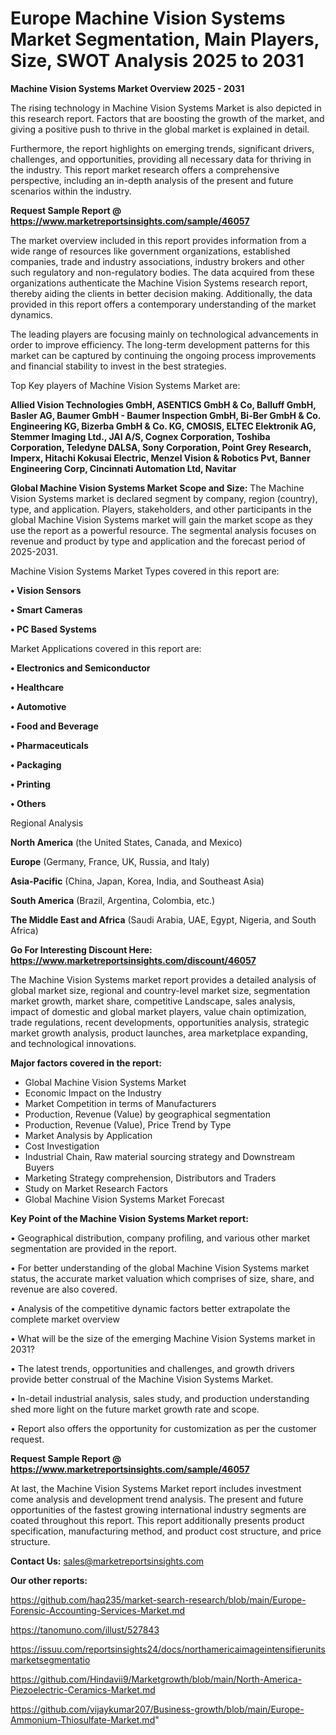 # Europe Machine Vision Systems Market Segmentation, Main Players, Size, SWOT Analysis 2025 to 2031

<Strong> Machine Vision Systems Market Overview 2025 - 2031</strong>

The rising technology in Machine Vision Systems Market is also depicted in this research report. Factors that are boosting the growth of the market, and giving a positive push to thrive in the global market is explained in detail.

Furthermore, the report highlights on emerging trends, significant drivers, challenges, and opportunities, providing all necessary data for thriving in the industry. This report market research offers a comprehensive perspective, including an in-depth analysis of the present and future scenarios within the industry.

<strong>Request Sample Report @ <a href=https://www.marketreportsinsights.com/sample/46057>https://www.marketreportsinsights.com/sample/46057</a></strong>

The market overview included in this report provides information from a wide range of resources like government organizations, established companies, trade and industry associations, industry brokers and other such regulatory and non-regulatory bodies. The data acquired from these organizations authenticate the Machine Vision Systems research report, thereby aiding the clients in better decision making. Additionally, the data provided in this report offers a contemporary understanding of the market dynamics.

The leading players are focusing mainly on technological advancements in order to improve efficiency. The long-term development patterns for this market can be captured by continuing the ongoing process improvements and financial stability to invest in the best strategies.

Top Key players of Machine Vision Systems Market are:

<strong>Allied Vision Technologies GmbH, ASENTICS GmbH & Co, Balluff GmbH, Basler AG, Baumer GmbH - Baumer Inspection GmbH, Bi-Ber GmbH & Co. Engineering KG, Bizerba GmbH & Co. KG, CMOSIS, ELTEC Elektronik AG, Stemmer Imaging Ltd., JAI A/S, Cognex Corporation, Toshiba Corporation, Teledyne DALSA, Sony Corporation, Point Grey Research, Imperx, Hitachi Kokusai Electric, Menzel Vision & Robotics Pvt, Banner Engineering Corp, Cincinnati Automation Ltd, Navitar</strong>

<strong><b>Global Machine Vision Systems Market Scope and Size:</b></strong>
The Machine Vision Systems market is declared segment by company, region (country), type, and application. Players, stakeholders, and other participants in the global Machine Vision Systems market will gain the market scope as they use the report as a powerful resource. The segmental analysis focuses on revenue and product by type and application and the forecast period of 2025-2031.

Machine Vision Systems Market Types covered in this report are:

<strong>•  Vision Sensors

•  Smart Cameras

•  PC Based Systems</strong>

Market Applications covered in this report are:

<strong>•  Electronics and Semiconductor

•  Healthcare

•  Automotive

•  Food and Beverage

•  Pharmaceuticals

•  Packaging

•  Printing

•  Others</strong> 

Regional Analysis

<strong>North America</strong> (the United States, Canada, and Mexico)

<strong>Europe</strong> (Germany, France, UK, Russia, and Italy)

<strong>Asia-Pacific</strong> (China, Japan, Korea, India, and Southeast Asia)

<strong>South America</strong> (Brazil, Argentina, Colombia, etc.)

<strong>The Middle East and Africa</strong> (Saudi Arabia, UAE, Egypt, Nigeria, and South Africa)

<strong>Go For Interesting Discount Here: <a href=https://www.marketreportsinsights.com/discount/46057>https://www.marketreportsinsights.com/discount/46057</a></strong>

The Machine Vision Systems market report provides a detailed analysis of global market size, regional and country-level market size, segmentation market growth, market share, competitive Landscape, sales analysis, impact of domestic and global market players, value chain optimization, trade regulations, recent developments, opportunities analysis, strategic market growth analysis, product launches, area marketplace expanding, and technological innovations.

<strong><b>Major factors covered in the report:</b></strong>
<ul>
  <li>Global Machine Vision Systems Market </li>
  <li>Economic Impact on the Industry</li>
  <li>Market Competition in terms of Manufacturers</li>
  <li>Production, Revenue (Value) by geographical segmentation</li>
  <li>Production, Revenue (Value), Price Trend by Type</li>
  <li>Market Analysis by Application</li>
  <li>Cost Investigation</li>
  <li>Industrial Chain, Raw material sourcing strategy and Downstream Buyers</li>
  <li>Marketing Strategy comprehension, Distributors and Traders</li>
  <li>Study on Market Research Factors</li>
  <li>Global Machine Vision Systems Market Forecast</li>
</ul>

<strong><b>Key Point of the Machine Vision Systems Market report:</b></strong>

• Geographical distribution, company profiling, and various other market segmentation are provided in the report.

• For better understanding of the global Machine Vision Systems market status, the accurate market valuation which comprises of size, share, and revenue are also covered.

• Analysis of the competitive dynamic factors better extrapolate the complete market overview

• What will be the size of the emerging Machine Vision Systems market in 2031?

• The latest trends, opportunities and challenges, and growth drivers provide better construal of the Machine Vision Systems Market.

• In-detail industrial analysis, sales study, and production understanding shed more light on the future market growth rate and scope.

• Report also offers the opportunity for customization as per the customer request.

<strong>Request Sample Report @ <a href=https://www.marketreportsinsights.com/sample/46057>https://www.marketreportsinsights.com/sample/46057</a></strong>

At last, the Machine Vision Systems Market report includes investment come analysis and development trend analysis. The present and future opportunities of the fastest growing international industry segments are coated throughout this report. This report additionally presents product specification, manufacturing method, and product cost structure, and price structure.

<strong>Contact Us:</strong>
sales@marketreportsinsights.com

<strong>Our other reports:</strong>

<a href=https://github.com/haq235/market-search-research/blob/main/Europe-Forensic-Accounting-Services-Market.md>https://github.com/haq235/market-search-research/blob/main/Europe-Forensic-Accounting-Services-Market.md</a>

<a href=https://tanomuno.com/illust/527843>https://tanomuno.com/illust/527843</a>

<a href=https://issuu.com/reportsinsights24/docs/northamericaimageintensifierunitsmarketsegmentatio>https://issuu.com/reportsinsights24/docs/northamericaimageintensifierunitsmarketsegmentatio</a>

<a href=https://github.com/Hindavii9/Marketgrowth/blob/main/North-America-Piezoelectric-Ceramics-Market.md>https://github.com/Hindavii9/Marketgrowth/blob/main/North-America-Piezoelectric-Ceramics-Market.md</a>

<a href=https://github.com/vijaykumar207/Business-growth/blob/main/Europe-Ammonium-Thiosulfate-Market.md>https://github.com/vijaykumar207/Business-growth/blob/main/Europe-Ammonium-Thiosulfate-Market.md</a>"

